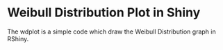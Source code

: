 # Weibull Distribution Plot in Shiny
The wdplot is a simple code which draw the Weibull Distribution graph in RShiny.

